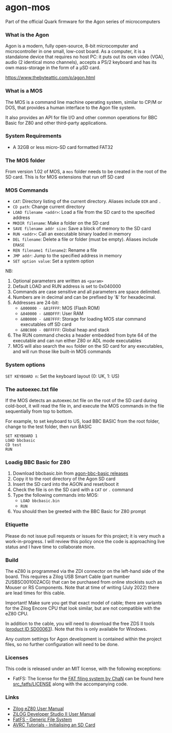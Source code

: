 # agon-mos

Part of the official Quark firmware for the Agon series of microcomputers

### What is the Agon

Agon is a modern, fully open-source, 8-bit microcomputer and microcontroller in one small, low-cost board. As a computer, it is a standalone device that requires no host PC: it puts out its own video (VGA), audio (2 identical mono channels), accepts a PS/2 keyboard and has its own mass-storage in the form of a µSD card.

https://www.thebyteattic.com/p/agon.html

### What is a MOS

The MOS is a command line machine operating system, similar to CP/M or DOS, that provides a human interface to the Agon file system.

It also provides an API for file I/O and other common operations for BBC Basic for Z80 and other third-party applications.

### System Requirements

* A 32GB or less micro-SD card formatted FAT32

### The MOS folder

From version 1.02 of MOS, a `mos` folder needs to be created in the root of the SD card. This is for MOS extensions that run off SD card

### MOS Commands

* `CAT`: Directory listing of the current directory. Aliases include `DIR` and `.`
* `CD path`: Change current directory
* `LOAD filename <addr>`: Load a file from the SD card to the specified address
* `MKDIR filename`: Make a folder on the SD card
* `SAVE filename addr size`: Save a block of memory to the SD card
* `RUN <addr>`: Call an executable binary loaded in memory
* `DEL filename`: Delete a file or folder (must be empty). Aliases include `ERASE`
* `REN filename1 filename2`: Rename a file
* `JMP addr`: Jump to the specified address in memory
* `SET option value`: Set a system option

NB:

1. Optional parameters are written as `<param>`
2. Default LOAD and RUN address is set to 0x040000
3. Commands are case sensitive and all parameters are space delimited.
4. Numbers are in decimal and can be prefixed by '&' for hexadecimal.
5. Addresses are 24-bit:
	- `&000000 - &01FFFF`: MOS (Flash ROM)
	- `&040000 - &0BDFFF`: User RAM
	- `&0B0000 - &0B7FFF`: Storage for loading MOS star command executables off SD card 
	- `&0BC000 - 0BFFFFF`: Global heap and stack
6. The RUN command checks a header embedded from byte 64 of the executable and can run either Z80 or ADL mode executables 
7. MOS will also search the `mos` folder on the SD card for any executables, and will run those like built-in MOS commands

### System options

`SET KEYBOARD n`: Set the keyboard layout (0: UK, 1: US)

### The autoexec.txt file

If the MOS detects an autoexec.txt file on the root of the SD card during cold-boot, it will read the file in, and execute the MOS commands in the file sequentially from top to bottom.

For example, to set keyboard to US, load BBC BASIC from the root folder, change to the test folder, then run BASIC

```
SET KEYBOARD 1
LOAD bbcbasic
CD test
RUN
```

### Loadig BBC Basic for Z80

1. Download bbcbasic.bin from [agon-bbc-basic releases](https://github.com/breakintoprogram/agon-bbc-basic/releases)
2. Copy it to the root directory of the Agon SD card
3. Insert the SD card into the AGON and reset/boot it
4. Check the file is on the SD card with a `CAT` or `.` command
5. Type the following commands into MOS:
	- `LOAD bbcbasic.bin`
	- `RUN`
6. You should then be greeted with the BBC Basic for Z80 prompt

### Etiquette

Please do not issue pull requests or issues for this project; it is very much a work-in-progress.
I will review this policy once the code is approaching live status and I have time to collaborate more.

### Build

The eZ80 is programmed via the ZDI connector on the left-hand side of the board. This requires a Zilog USB Smart Cable (part number ZUSBSC00100ZACG) that can be purchased from online stockists such as Mouser or RS Components. Note that at time of writing (July 2022) there are lead times for this cable.

Important! Make sure you get that exact model of cable; there are variants for the Zilog Encore CPU that look similar, but are not compatible with the eZ80 CPU.

In addition to the cable, you will need to download the free ZDS II tools ([product ID SD00063](https://zilog.com/index.php?option=com_zcm&task=view&soft_id=38&Itemid=74)). Note that this is only available for Windows.

Any custom settings for Agon development is contained within the project files, so no further configuration will need to be done.

### Licenses

This code is released under an MIT license, with the following exceptions:

* FatFS: The license for the [FAT filing system by ChaN](http://elm-chan.org/fsw/ff/00index_e.html) can be found here [src_fatfs/LICENSE](src_fatfs/LICENSE) along with the accompanying code.

### Links

- [Zilog eZ80 User Manual](http://www.zilog.com/docs/um0077.pdf)
- [ZiLOG Developer Studio II User Manual](http://www.zilog.com/docs/devtools/um0144.pdf)
- [FatFS - Generic File System](http://elm-chan.org/fsw/ff/00index_e.html)
- [AVRC Tutorials - Initialising an SD Card](http://www.rjhcoding.com/avrc-sd-interface-1.php)
